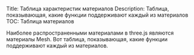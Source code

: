 Title: Таблица характеристик материалов
Description: Таблица, показывающая, какие функции поддерживают каждый из материалов
TOC: Таблица материалов

Наиболее распространенными материалами в three.js являются материалы 
Mesh. Вот таблица, показывающая, какие функции поддерживают каждый из материалов.

<div>
<div id="material-table" class="threejs_center"></div>
<script src="resources/threejs-material-table.js"></script>
<link rel="stylesheet" href="resources/threejs-material-table.css">
</div>
